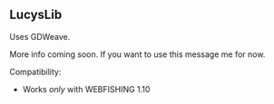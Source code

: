 LucysLib
----------
Uses GDWeave.

More info coming soon. If you want to use this message me for now.

Compatibility:
- Works *only* with WEBFISHING 1.10
